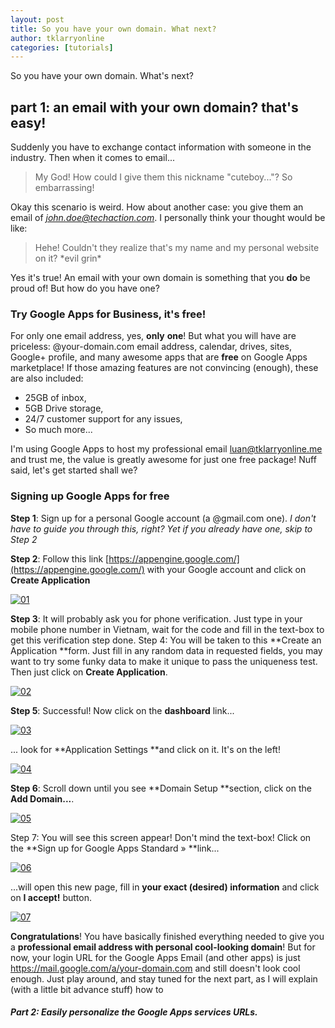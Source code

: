 ```yaml
---
layout: post
title: So you have your own domain. What next?
author: tklarryonline
categories: [tutorials]
---
```


So you have your own domain. What's next?

## part 1: an email with your own domain? that's easy!

Suddenly you have to exchange contact information with someone in the
industry. Then when it comes to email...

> My God! How could I give them this nickname "cuteboy..."? So embarrassing!

Okay this scenario is weird. How about another case: you give them an email of
*john.doe@techaction.com*. I personally think your thought would be like:

> Hehe! Couldn't they realize that's my name and my personal website on it? \*evil grin\*

Yes it's true! An email with your own domain is something that you **do** be proud of! But how do
you have one?

### Try Google Apps for Business, it's free!

For only one email address, yes, **only** **one**! But what you will have are priceless:
@your-domain.com email address, calendar, drives, sites, Google+ profile, and many awesome apps
that are **free** on Google Apps marketplace! If those amazing features are not convincing
(enough), these are also included:

-   25GB of inbox,
-   5GB Drive storage,
-   24/7 customer support for any issues,
-   So much more...

I'm using Google Apps to host my professional email
[luan@tklarryonline.me](mailto:luan@tklarryonline.me) and trust me, the value is greatly awesome
for just one free package! Nuff said, let's get started shall we?

### Signing up Google Apps for free

**Step 1**: Sign up for a personal Google account (a @gmail.com one). *I
don't have to guide you through this, right? Yet if you already have
one, skip to Step 2*

**Step 2**: Follow this link [https://appengine.google.com/](https://appengine.google.com/) with
your Google account and click on **Create Application**

[![01](https://googledrive.com/host/0B7i8MgDgsMX3aVNQMUtDbUgzYTQ/uploads/2013/04/an-email-with-your-own-domain-01.png)](https://googledrive.com/host/0B7i8MgDgsMX3aVNQMUtDbUgzYTQ/uploads/2013/04/an-email-with-your-own-domain-01.png)

**Step 3**: It will probably ask you for phone verification. Just type in your mobile phone number
in Vietnam, wait for the code and fill in the text-box to get this verification step done. Step 4:
You will be taken to this **Create an Application **form. Just fill in any random data in requested
fields, you may want to try some funky data to make it unique to pass the uniqueness test. Then
just click on **Create Application**.

[![02](https://googledrive.com/host/0B7i8MgDgsMX3aVNQMUtDbUgzYTQ/uploads/2013/04/an-email-with-your-own-domain-02.png)](https://googledrive.com/host/0B7i8MgDgsMX3aVNQMUtDbUgzYTQ/uploads/2013/04/an-email-with-your-own-domain-02.png)

**Step 5**: Successful! Now click on the **dashboard** link...

[![03](https://googledrive.com/host/0B7i8MgDgsMX3aVNQMUtDbUgzYTQ/uploads/2013/04/an-email-with-your-own-domain-03.png)](https://googledrive.com/host/0B7i8MgDgsMX3aVNQMUtDbUgzYTQ/uploads/2013/04/an-email-with-your-own-domain-03.png)

... look for **Application Settings **and click on it. It's on the left!

[![04](https://googledrive.com/host/0B7i8MgDgsMX3aVNQMUtDbUgzYTQ/uploads/2013/04/an-email-with-your-own-domain-04.png)](https://googledrive.com/host/0B7i8MgDgsMX3aVNQMUtDbUgzYTQ/uploads/2013/04/an-email-with-your-own-domain-04.png)

**Step 6**: Scroll down until you see **Domain Setup **section, click on the **Add Domain...**.

[![05](https://googledrive.com/host/0B7i8MgDgsMX3aVNQMUtDbUgzYTQ/uploads/2013/04/an-email-with-your-own-domain-05.png)](https://googledrive.com/host/0B7i8MgDgsMX3aVNQMUtDbUgzYTQ/uploads/2013/04/an-email-with-your-own-domain-05.png)

Step 7: You will see this screen appear! Don't mind the text-box! Click on the **Sign up for Google
Apps Standard » **link...

[![06](https://googledrive.com/host/0B7i8MgDgsMX3aVNQMUtDbUgzYTQ/uploads/2013/04/an-email-with-your-own-domain-06.png)](https://googledrive.com/host/0B7i8MgDgsMX3aVNQMUtDbUgzYTQ/uploads/2013/04/an-email-with-your-own-domain-06.png)

...will open this new page, fill in **your exact (desired) information** and click on **I accept!**
button.

[![07](https://googledrive.com/host/0B7i8MgDgsMX3aVNQMUtDbUgzYTQ/uploads/2013/04/an-email-with-your-own-domain-07.png)](https://googledrive.com/host/0B7i8MgDgsMX3aVNQMUtDbUgzYTQ/uploads/2013/04/an-email-with-your-own-domain-07.png)

**Congratulations**! You have basically finished everything needed to give you a **professional
email address with personal cool-looking domain**! But for now, your login URL for the Google Apps
Email (and other apps) is just https://mail.google.com/a/your-domain.com and still doesn't look
cool enough. Just play around, and stay tuned for the next part, as I will explain (with a little
bit advance stuff) how to

##### **Part 2: Easily personalize the Google Apps services URLs**.
